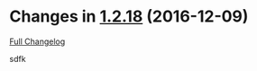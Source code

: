Changes in [1.2.18](https://github.com/dbkr/test/releases/tag/v1.2.18) (2016-12-09)
===================================================================================
[Full Changelog](https://github.com/dbkr/test/compare/v0.0.9...v1.2.18)


sdfk
